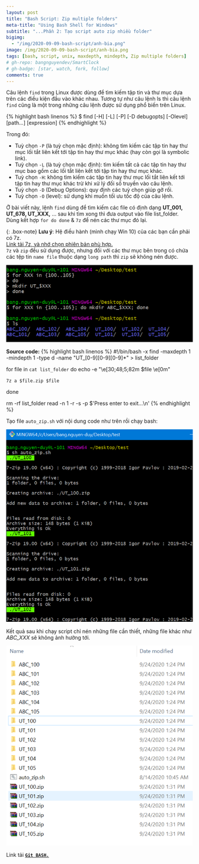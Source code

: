 ```yaml
---
layout: post
title: "Bash Script: Zip multiple folders"
meta-title: "Using Bash Shell for Windows"
subtitle: "...Phần 2: Tạo script auto zip nhiều folder"
bigimg:
  - "/img/2020-09-09-bash-script/anh-bia.png"
image: /img/2020-09-09-bash-script/anh-bia.png
tags: [bash, script, unix, maxdepth, mindepth, Zip multiple folders]
# gh-repo: bangnguyendev/SmartClock
# gh-badge: [star, watch, fork, follow]
comments: true
---
```

Câu lệnh `find` trong Linux được dùng để tìm kiếm tập tin và thư mục dựa trên các điều kiện đầu vào khác nhau. Tương tự như câu lệnh ls thì câu lệnh `find` cũng là một trong những câu lệnh được sử dụng phổ biến trên Linux.

{% highlight bash linenos %}
$ find [-H] [-L] [-P] [-D debugopts] [-Olevel] [path...] [expression]
{% endhighlight %}

Trong đó:

-   Tuỳ chọn `-P` (là tuỳ chọn mặc định): không tìm kiếm các tập tin hay thư mục lối tắt liên kết tới tập tin hay thư mục khác (hay còn gọi là symbolic link).
-   Tuỳ chọn `-L` (là tuỳ chọn mặc định): tìm kiếm tất cả các tập tin hay thư mục bao gồm các lối tắt liên kết tới tập tin hay thư mục khác.
-   Tuỳ chọn `-H`: không tìm kiếm các tập tin hay thư mục lối tắt liên kết tới tập tin hay thư mục khác trừ khi xử lý đối số truyền vào câu lệnh.
-   Tuỳ chọn `-D` (Debug Options): quy định các tuỳ chọn giúp gỡ rối.
-   Tuỳ chọn `-O` (level): sử dụng khi muốn tối ưu tốc độ của câu lệnh.

Ở bài viết này, lệnh `find` dùng để tìm kiếm các file có định dạng **UT_001, UT_678, UT_XXX,** ... sau khi tìm xong thì đưa output vào file list_folder. Dùng kết hợp `for do done` & `7z` để nén các thư mục đó lại.

{: .box-note}
**Lưu ý**: Hệ điều hành (mình chạy Win 10) của các bạn cần phải có 7z. <br>
    [Link tải 7z, và nhớ chọn phiên bản phù hợp.](https://www.7-zip.org/download.html)<br>
    `7z` và `zip` đều sử dụng được, nhưng đối với các thư mục bên trong có chứa các tệp tin `name file` thuộc dạng `long path` thì `zip` sẽ không nén được.

<div class="post-img-post">
    <img src="/img/2020-09-09-bash-script-2/tao_file_UT.png">
</div>

**Source code:**
{% highlight bash linenos %}
#!/bin/bash -x
find -maxdepth 1 -mindepth 1 -type d -name "UT_[0-9][0-9][0-9]*"  > list_folder

for file in `cat list_folder`
do
	echo -e "\e[30;48;5;82m $file \e[0m"

	7z a $file.zip $file

done 

rm -rf list_folder
read -n 1 -r -s -p $'Press enter to exit...\n'
{% endhighlight %}

Tạo file `auto_zip.sh` với nội dung code như trên rồi chạy bash:
<div class="post-img-post">
    <img src="/img/2020-09-09-bash-script-2/file_7z_bash.png">
</div>

Kết quả sau khi chạy script chỉ nén những file cần thiết, những file khác như *ABC_XXX* sẽ không ảnh hưởng tới. 
<div class="post-img-post">
    <img src="/img/2020-09-09-bash-script-2/output_7z.png">
</div>


Link tải [**`Git BASH.`**](https://git-scm.com/)

<svg viewBox="0 0 900 200">

  <!-- Symbol -->
  <symbol id="s-text">
    <text text-anchor="middle"
          x="50%" y="50%" dy=".35em">
      Hi, I'm Bang
    </text>
  </symbol>  

  <!-- Duplicate symbols -->
  <use xlink:href="#s-text" class="text"
      ></use>
  <use xlink:href="#s-text" class="text"
      ></use>
  <use xlink:href="#s-text" class="text"
      ></use>
  <use xlink:href="#s-text" class="text"
      ></use>
  <use xlink:href="#s-text" class="text"
      ></use>
</svg>


